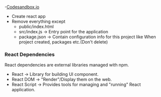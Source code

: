 -[Codesandbox.io](https://codesandbox.io/)
- Create react app
- Remove everything except
    - public/index.html
    - src/index.js -> Entry point for the application
    - package.json -> Contain configuration info for this project like When project created, packages etc.(Don't delete)
### React Dependencies
React dependencies are external libraries managed with npm.
- React -> Library for building UI component.
- React DOM -> "Render"/Display them on the web.
- React Script -> Provides tools for managing and "running" React application.